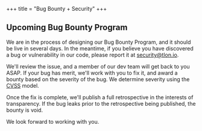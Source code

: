 +++
title = "Bug Bounty + Security"
+++
## Upcoming Bug Bounty Program

We are in the process of designing our Bug Bounty Program, and it should be live in several days. In the meantime, if you believe you have discovered a bug or vulnerability in our code, please report it at security@tlon.io.

We'll review the issue, and a member of our dev team will get back to you ASAP. If your bug has merit, we'll work with you to fix it, and award a bounty based on the severity of the bug. We determine severity using the [CVSS](https://www.first.org/cvss/calculator/3.0) model.

Once the fix is complete, we'll publish a full retrospective in the interests of transparency. If the bug leaks prior to the retrospective being published, the bounty is void.

We look forward to working with you.
